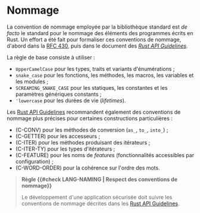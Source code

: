 # Nommage

La convention de nommage employée par la bibliothèque standard est *de facto* le
standard pour le nommage des éléments des programmes écrits en Rust. Un effort a
été fait pour formaliser ces conventions de nommage, d'abord dans la [RFC 430],
puis dans le document des *[Rust API Guidelines]*.

La règle de base consiste à utiliser :

- `UpperCamelCase` pour les types, traits et variants d'énumérations ;
- `snake_case` pour les fonctions, les méthodes, les macros, les variables et
  les modules ;
- `SCREAMING_SNAKE_CASE` pour les statiques, les constantes et les paramètres
  génériques constants ;
- `'lowercase` pour les durées de vie (*lifetimes*).

Les [Rust API Guidelines] recommandent également des conventions de nommage
plus précises pour certaines constructions particulières :

- (C-CONV) pour les méthodes de conversion (`as_`, `to_`, `into_`) ;
- (C-GETTER) pour les accesseurs ;
- (C-ITER) pour les méthodes produisant des itérateurs ;
- (C-ITER-TY) pour les types d'itérateurs ;
- (C-FEATURE) pour les noms de *features* (fonctionnalités accessibles par
  configuration) ;
- (C-WORD-ORDER) pour la cohérence sur l'ordre des mots.

> **Règle {{#check LANG-NAMING | Respect des conventions de nommage}}**
>
> Le développement d'une application sécurisée doit suivre les conventions de
> nommage décrites dans les [Rust API Guidelines].

[rfc 430]: https://github.com/rust-lang/rfcs/blob/master/text/0430-finalizing-naming-conventions.md
[rust api guidelines]: https://rust-lang.github.io/api-guidelines/
